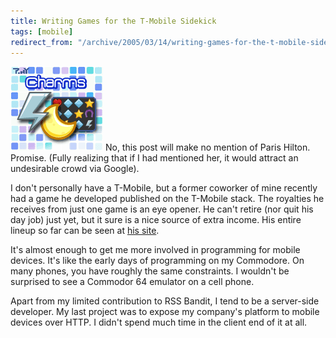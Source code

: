 ```yaml
---
title: Writing Games for the T-Mobile Sidekick
tags: [mobile]
redirect_from: "/archive/2005/03/14/writing-games-for-the-t-mobile-sidekick.aspx/"
---
```


![Tiny Charms](/images/TinyCharms.gif) No, this post will make no
mention of Paris Hilton. Promise. (Fully realizing that if I had
mentioned her, it would attract an undesirable crowd via Google).

I don't personally have a T-Mobile, but a former coworker of mine
recently had a game he developed published on the T-Mobile stack. The
royalties he receives from just one game is an eye opener. He can't
retire (nor quit his day job) just yet, but it sure is a nice source of
extra income. His entire lineup so far can be seen at [his
site](http://tinyopolis.com/tiny/products/).

It's almost enough to get me more involved in programming for mobile
devices. It's like the early days of programming on my Commodore. On
many phones, you have roughly the same constraints. I wouldn't be
surprised to see a Commodor 64 emulator on a cell phone.

Apart from my limited contribution to RSS Bandit, I tend to be a
server-side developer. My last project was to expose my company's
platform to mobile devices over HTTP. I didn't spend much time in the
client end of it at all.

